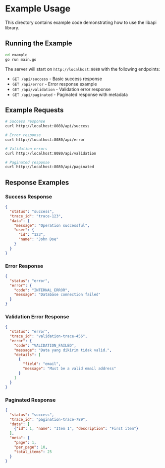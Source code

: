 # Example Usage

This directory contains example code demonstrating how to use the libapi library.

## Running the Example

```bash
cd example
go run main.go
```

The server will start on `http://localhost:8080` with the following endpoints:

- `GET /api/success` - Basic success response
- `GET /api/error` - Error response example
- `GET /api/validation` - Validation error response
- `GET /api/paginated` - Paginated response with metadata

## Example Requests

```bash
# Success response
curl http://localhost:8080/api/success

# Error response
curl http://localhost:8080/api/error

# Validation errors
curl http://localhost:8080/api/validation

# Paginated response
curl http://localhost:8080/api/paginated
```

## Response Examples

### Success Response
```json
{
  "status": "success",
  "trace_id": "trace-123",
  "data": {
    "message": "Operation successful",
    "user": {
      "id": "123",
      "name": "John Doe"
    }
  }
}
```

### Error Response
```json
{
  "status": "error",
  "error": {
    "code": "INTERNAL_ERROR",
    "message": "Database connection failed"
  }
}
```

### Validation Error Response
```json
{
  "status": "error",
  "trace_id": "validation-trace-456",
  "error": {
    "code": "VALIDATION_FAILED",
    "message": "Data yang dikirim tidak valid.",
    "details": [
      {
        "field": "email",
        "message": "Must be a valid email address"
      }
    ]
  }
}
```

### Paginated Response
```json
{
  "status": "success",
  "trace_id": "pagination-trace-789",
  "data": [
    {"id": 1, "name": "Item 1", "description": "First item"}
  ],
  "meta": {
    "page": 1,
    "per_page": 10,
    "total_items": 25
  }
}
```